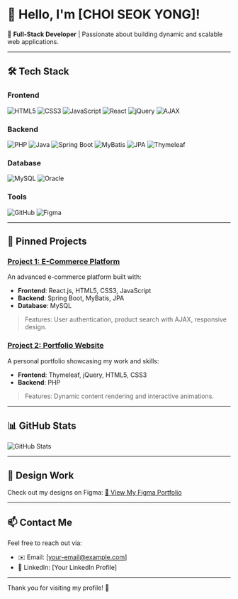 # 👋 Hello, I'm [CHOI SEOK YONG]!

🌟 **Full-Stack Developer** | Passionate about building dynamic and scalable web applications.

---

## 🛠️ **Tech Stack**

### **Frontend**
![HTML5](https://img.shields.io/badge/HTML5-E34F26?style=for-the-badge&logo=html5&logoColor=white)
![CSS3](https://img.shields.io/badge/CSS3-1572B6?style=for-the-badge&logo=css3&logoColor=white)
![JavaScript](https://img.shields.io/badge/JavaScript-F7DF1E?style=for-the-badge&logo=javascript&logoColor=black)
![React](https://img.shields.io/badge/React.js-61DAFB?style=for-the-badge&logo=react&logoColor=black)
![jQuery](https://img.shields.io/badge/jQuery-0769AD?style=for-the-badge&logo=jquery&logoColor=white)
![AJAX](https://img.shields.io/badge/AJAX-00599C?style=for-the-badge)

### **Backend**
![PHP](https://img.shields.io/badge/PHP-777BB4?style=for-the-badge&logo=php&logoColor=white)
![Java](https://img.shields.io/badge/Java-007396?style=for-the-badge&logo=openjdk&logoColor=white)
![Spring Boot](https://img.shields.io/badge/SpringBoot-6DB33F?style=for-the-badge&logo=springboot&logoColor=white)
![MyBatis](https://img.shields.io/badge/MyBatis-000000?style=for-the-badge)
![JPA](https://img.shields.io/badge/JPA-007396?style=for-the-badge)
![Thymeleaf](https://img.shields.io/badge/Thymeleaf-005F0F?style=for-the-badge)

### **Database**
![MySQL](https://img.shields.io/badge/MySQL-4479A1?style=for-the-badge&logo=mysql&logoColor=white)
![Oracle](https://img.shields.io/badge/Oracle-F80000?style=for-the-badge&logo=oracle&logoColor=white)

### **Tools**
![GitHub](https://img.shields.io/badge/GitHub-181717?style=for-the-badge&logo=github&logoColor=white)
![Figma](https://img.shields.io/badge/Figma-F24E1E?style=for-the-badge&logo=figma&logoColor=white)

---

## 📂 **Pinned Projects**

### [Project 1: E-Commerce Platform](#)
An advanced e-commerce platform built with:
- **Frontend**: React.js, HTML5, CSS3, JavaScript
- **Backend**: Spring Boot, MyBatis, JPA
- **Database**: MySQL
> Features: User authentication, product search with AJAX, responsive design.

### [Project 2: Portfolio Website](#)
A personal portfolio showcasing my work and skills:
- **Frontend**: Thymeleaf, jQuery, HTML5, CSS3
- **Backend**: PHP
> Features: Dynamic content rendering and interactive animations.

---

## 📊 **GitHub Stats**

![GitHub Stats](https://github-readme-stats.vercel.app/api?username=[YourGitHubUsername]&show_icons=true&theme=radical)

---

## 🎨 **Design Work**
Check out my designs on Figma:
[🔗 View My Figma Portfolio](#)

---

## 📫 **Contact Me**
Feel free to reach out via:
- ✉️ Email: [your-email@example.com]
- 🔗 LinkedIn: [Your LinkedIn Profile]

---

Thank you for visiting my profile! 🚀

